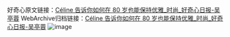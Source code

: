 好奇心原文链接：[Céline 告诉你如何在 80 岁也能保持优雅_时尚_好奇心日报-吴亭蓉](https://www.qdaily.com/articles/5032.html)
WebArchive归档链接：[Céline 告诉你如何在 80 岁也能保持优雅_时尚_好奇心日报-吴亭蓉](http://web.archive.org/web/20161007151203/http://www.qdaily.com:80/articles/5032.html)
![image](http://ww3.sinaimg.cn/large/007d5XDply1g3wcof6qwnj30u04p84qp)